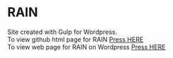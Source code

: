 # RAIN
Site created with Gulp for Wordpress.<br>
To view github html page for RAIN <a href="https://github.com/Tanyanka/rain-project.github.io/index.html">Press HERE</a><br>
To view web page for RAIN on Wordpress <a href="http://myrain.in.ua">Press HERE</a>